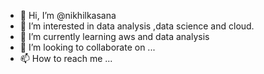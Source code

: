 - 👋 Hi, I’m @nikhilkasana
- 👀 I’m interested in data analysis ,data science and cloud.
- 🌱 I’m currently learning aws and data analysis
- 💞️ I’m looking to collaborate on ...
- 📫 How to reach me ...

<!---
nikhilkasana/nikhilkasana is a ✨ special ✨ repository because its `README.md` (this file) appears on your GitHub profile.
You can click the Preview link to take a look at your changes.
--->
